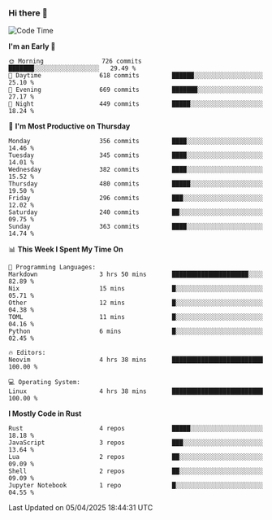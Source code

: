 ### Hi there 👋
<!--START_SECTION:waka-->
![Code Time](http://img.shields.io/badge/Code%20Time-538%20hrs%2023%20mins-blue)

**I'm an Early 🐤** 

```text
🌞 Morning                726 commits         ███████░░░░░░░░░░░░░░░░░░   29.49 % 
🌆 Daytime                618 commits         ██████░░░░░░░░░░░░░░░░░░░   25.10 % 
🌃 Evening                669 commits         ███████░░░░░░░░░░░░░░░░░░   27.17 % 
🌙 Night                  449 commits         █████░░░░░░░░░░░░░░░░░░░░   18.24 % 
```
📅 **I'm Most Productive on Thursday** 

```text
Monday                   356 commits         ████░░░░░░░░░░░░░░░░░░░░░   14.46 % 
Tuesday                  345 commits         ████░░░░░░░░░░░░░░░░░░░░░   14.01 % 
Wednesday                382 commits         ████░░░░░░░░░░░░░░░░░░░░░   15.52 % 
Thursday                 480 commits         █████░░░░░░░░░░░░░░░░░░░░   19.50 % 
Friday                   296 commits         ███░░░░░░░░░░░░░░░░░░░░░░   12.02 % 
Saturday                 240 commits         ██░░░░░░░░░░░░░░░░░░░░░░░   09.75 % 
Sunday                   363 commits         ████░░░░░░░░░░░░░░░░░░░░░   14.74 % 
```


📊 **This Week I Spent My Time On** 

```text
💬 Programming Languages: 
Markdown                 3 hrs 50 mins       █████████████████████░░░░   82.89 % 
Nix                      15 mins             █░░░░░░░░░░░░░░░░░░░░░░░░   05.71 % 
Other                    12 mins             █░░░░░░░░░░░░░░░░░░░░░░░░   04.38 % 
TOML                     11 mins             █░░░░░░░░░░░░░░░░░░░░░░░░   04.16 % 
Python                   6 mins              █░░░░░░░░░░░░░░░░░░░░░░░░   02.45 % 

🔥 Editors: 
Neovim                   4 hrs 38 mins       █████████████████████████   100.00 % 

💻 Operating System: 
Linux                    4 hrs 38 mins       █████████████████████████   100.00 % 
```

**I Mostly Code in Rust** 

```text
Rust                     4 repos             █████░░░░░░░░░░░░░░░░░░░░   18.18 % 
JavaScript               3 repos             ███░░░░░░░░░░░░░░░░░░░░░░   13.64 % 
Lua                      2 repos             ██░░░░░░░░░░░░░░░░░░░░░░░   09.09 % 
Shell                    2 repos             ██░░░░░░░░░░░░░░░░░░░░░░░   09.09 % 
Jupyter Notebook         1 repo              █░░░░░░░░░░░░░░░░░░░░░░░░   04.55 % 
```




 Last Updated on 05/04/2025 18:44:31 UTC
<!--END_SECTION:waka-->

<!--
**YoganshSharma/YoganshSharma** is a ✨ _special_ ✨ repository because its `README.md` (this file) appears on your GitHub profile.

Here are some ideas to get you started:

- 🔭 I’m currently working on ...
- 🌱 I’m currently learning ...
- 👯 I’m looking to collaborate on ...
- 🤔 I’m looking for help with ...
- 💬 Ask me about ...
- 📫 How to reach me: ...
- 😄 Pronouns: ...
- ⚡ Fun fact: ...
-->
